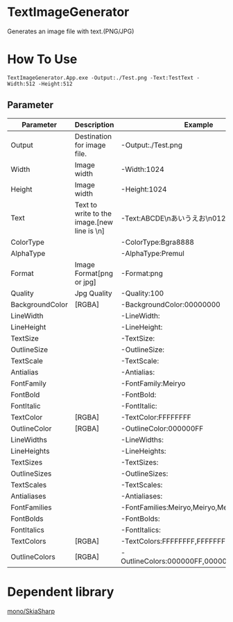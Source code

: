 # TextImageGenerator
Generates an image file with text.(PNG/JPG)

# How To Use
```
TextImageGenerator.App.exe -Output:./Test.png -Text:TestText -Width:512 -Height:512
```

## Parameter
| Parameter | Description | Example |
|---|---|---|
|Output|Destination for image file.|-Output:./Test.png|
|Width|Image width|-Width:1024|
|Height|Image width|-Height:1024|
|Text|Text to write to the image.[new line is \n]|-Text:ABCDE\nあいうえお\n01234|
|ColorType||-ColorType:Bgra8888|
|AlphaType||-AlphaType:Premul|
|Format|Image Format[png or jpg]|-Format:png|
|Quality|Jpg Quality|-Quality:100|
|BackgroundColor|[RGBA]|-BackgroundColor:00000000|
|LineWidth||-LineWidth:|
|LineHeight||-LineHeight:|
|TextSize||-TextSize:|
|OutlineSize||-OutlineSize:|
|TextScale||-TextScale:|
|Antialias||-Antialias:|
|FontFamily||-FontFamily:Meiryo|
|FontBold||-FontBold:|
|FontItalic||-FontItalic:|
|TextColor|[RGBA]|-TextColor:FFFFFFFF|
|OutlineColor|[RGBA]|-OutlineColor:000000FF|
|LineWidths||-LineWidths:|
|LineHeights||-LineHeights:|
|TextSizes||-TextSizes:|
|OutlineSizes||-OutlineSizes:|
|TextScales||-TextScales:|
|Antialiases||-Antialiases:|
|FontFamilies||-FontFamilies:Meiryo,Meiryo,Meiryo|
|FontBolds||-FontBolds:|
|FontItalics||-FontItalics:|
|TextColors|[RGBA]|-TextColors:FFFFFFFF,FFFFFFFF,FFFFFFFF|
|OutlineColors|[RGBA]|-OutlineColors:000000FF,000000FF,000000FF|


# Dependent library
[mono/SkiaSharp](https://github.com/mono/SkiaSharp)
